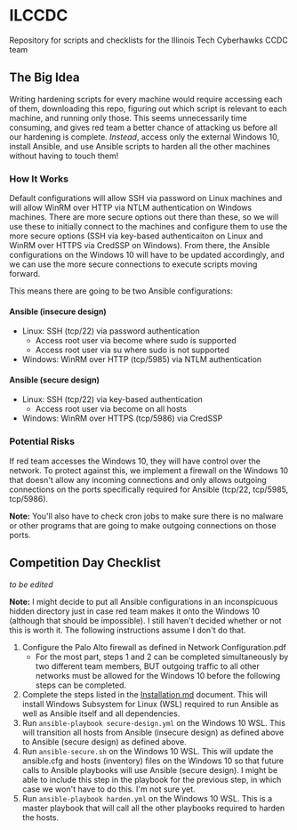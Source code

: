 # ILCCDC
Repository for scripts and checklists for the Illinois Tech Cyberhawks CCDC team

## The Big Idea
Writing hardening scripts for every machine would require accessing each of them, downloading this repo, figuring out which script is relevant to each machine, and running only those. This seems unnecessarily time consuming, and gives red team a better chance of attacking us before all our hardening is complete.
*Instead*, access only the external Windows 10, install Ansible, and use Ansible scripts to harden all the other machines without having to touch them!

### How It Works
Default configurations will allow SSH via password on Linux machines and will allow WinRM over HTTP via NTLM authentication on Windows machines. There are more secure options out there than these, so we will use these to initially connect to the machines and configure them to use the more secure options (SSH via key-based authenticaiton on Linux and WinRM over HTTPS via CredSSP on Windows). From there, the Ansible configurations on the Windows 10 will have to be updated accordingly, and we can use the more secure connections to execute scripts moving forward.

This means there are going to be two Ansible configurations:
#### Ansible (insecure design)
- Linux: SSH (tcp/22) via password authentication
  - Access root user via become where sudo is supported
  - Access root user via su where sudo is not supported
- Windows: WinRM over HTTP (tcp/5985) via NTLM authentication
#### Ansible (secure design)
- Linux: SSH (tcp/22) via key-based authentication
  - Access root user via become on all hosts
- Windows: WinRM over HTTPS (tcp/5986) via CredSSP

### Potential Risks
If red team accesses the Windows 10, they will have control over the network. To protect against this, we implement a firewall on the Windows 10 that doesn't allow any incoming connections and only allows outgoing connections on the ports specifically required for Ansible (tcp/22, tcp/5985, tcp/5986).

**Note:** You'll also have to check cron jobs to make sure there is no malware or other programs that are going to make outgoing connections on those ports.

## Competition Day Checklist
*to be edited*

**Note:** I might decide to put all Ansible configurations in an inconspicuous hidden directory just in case red team makes it onto the Windows 10 (although that should be impossible). I still haven't decided whether or not this is worth it. The following instructions assume I don't do that.
1. Configure the Palo Alto firewall as defined in Network Configuration.pdf
   - For the most part, steps 1 and 2 can be completed simultaneously by two different team members, BUT outgoing traffic to all other networks must be allowed for the Windows 10 before the following steps can be completed.
2. Complete the steps listed in the [Installation.md](Ansible/Installation.md) document. This will install Windows Subsystem for Linux (WSL) required to run Ansible as well as Ansible itself and all dependencies.
3. Run `ansible-playbook secure-design.yml` on the Windows 10 WSL. This will transition all hosts from Ansible (insecure design) as defined above to Ansible (secure design) as defined above.
4. Run `ansible-secure.sh` on the Windows 10 WSL. This will update the ansible.cfg and hosts (inventory) files on the Windows 10 so that future calls to Ansible playbooks will use Ansible (secure design). I might be able to include this step in the playbook for the previous step, in which case we won't have to do this. I'm not sure yet.
5. Run `ansible-playbook harden.yml` on the Windows 10 WSL. This is a master playbook that will call all the other playbooks required to harden the hosts.
